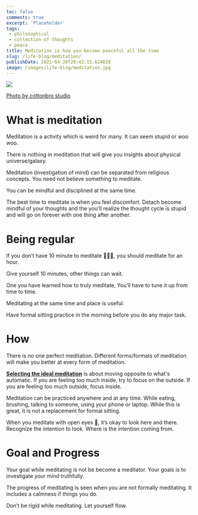 ```yaml
---
toc: false
comments: true
excerpt: 'Placeholder' 
tags:
 - philosophical
 - collection-of-thoughts
 - peace
title: Meditation is how you become peaceful all the time
slug: /life-blog/meditation/
publishDate: 2021-04-28T20:42:15.624828
image: /images/life-blog/meditation.jpg
---
```

![](/images/life-blog/meditation.jpg)

[Photo by cottonbro studio](https://www.pexels.com/photo/man-in-red-robe-sitting-on-tree-branch-5386374/)

# What is meditation

Meditation is a activity which is weird for many. It can seem stupid or woo woo. 

There is nothing in meditation that will give you insights about physical universe/galaxy.

Meditation (investigation of mind) can be separated from religious concepts. You need not believe something to meditate.

You can be mindful and disciplined at the same time. 

The best time to meditate is when you feel discomfort. Detach become mindful of your thoughts and the you'll realize the thought cycle is stupid and will go on forever with one thing after another.

# Being regular

If you don’t have 10 minute to meditate 🧘🏽‍♂️, you should meditate for an hour.

Give yourself 10 minutes, other things can wait.

One you have learned how to truly meditate, You’ll have to tune it up from time to time.

Meditating at the same time and place is useful. 

Have formal sitting practice in the morning before you do any major task. 

# How

There is no one perfect meditation. Different forms/formats of meditation will make you better at every form of meditation.

[**Selecting the ideal meditation**](https://www.instagram.com/reel/CkbOzTMJn4m/?igshid=MDJmNzVkMjY%3D) is about moving opposite to what's automatic. If you are feeling too much inside, try to focus on the outside. If you are feeling too much outside, focus inside.

Meditation can be practiced anywhere and at any time. While eating, brushing, talking to someone, using your phone or laptop. While this is great, it is not a replacement for formal sitting.

When you meditate with open eyes 👀, it’s okay to look here and there. Recognize the intention to look. Where is the intention coming from.

# Goal and Progress

Your goal while meditating is not be become a meditator. Your goals is to investigate your mind truthfully.

The progress of meditating is seen when you are not formally meditating. It includes a calmness if things you do.

Don’t be rigid while meditating. Let yourself flow.

